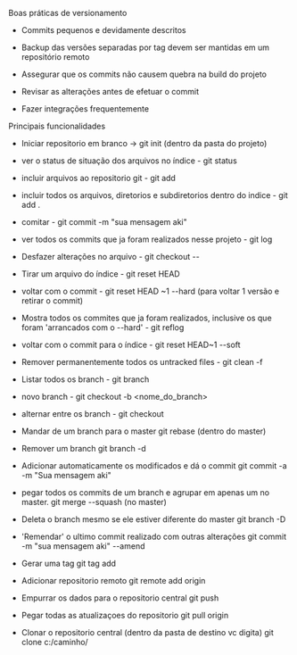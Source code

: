 Boas práticas de versionamento

- Commits pequenos e devidamente descritos

- Backup das versões separadas por tag devem ser mantidas em um repositório remoto 

- Assegurar que os commits não causem quebra na build do projeto

- Revisar as alterações antes de efetuar o commit

- Fazer integrações frequentemente


Principais funcionalidades 

- Iniciar repositorio em branco -> git init
(dentro da pasta do projeto)

- ver o status de situação dos arquivos no índice -
   git status

-  incluir arquivos ao repositorio git -
    git add <file>

- incluir todos os arquivos, diretorios e subdiretorios dentro do indice -
   git add .

- comitar -
    git commit -m "sua mensagem aki"

- ver todos os commits que ja foram realizados nesse projeto -
    git log

- Desfazer alterações no arquivo -
    git checkout -- <file>

- Tirar um arquivo do índice -
    git reset HEAD <file>

- voltar com o commit -
   git reset HEAD ~1 --hard (para voltar 1 versão e retirar o commit)

- Mostra todos os commites que ja foram realizados,
 inclusive os que foram 'arrancados com o --hard' -
   git reflog

- voltar com o commit para o índice -
    git reset HEAD~1 --soft

- Remover permanentemente todos os untracked files -
   git clean -f

- Listar todos os branch -
 git branch

- novo branch -
  git checkout -b <nome_do_branch> 

- alternar entre os branch -
   git checkout <nome do branch>

- Mandar de um branch para o master
   git rebase <nome do branch> (dentro do master)  

- Remover um branch
   git branch -d <nome do branch>

- Adicionar automaticamente os modificados e dá o commit
   git commit -a -m "Sua mensagem aki"

- pegar todos os commits de um branch e agrupar em apenas um no master.
   git merge <branch> --squash (no master)


- Deleta o branch mesmo se ele estiver diferente do master
    git branch -D

- 'Remendar' o ultimo commit realizado com outras alterações
    git commit -m "sua mensagem aki" --amend

- Gerar uma tag
 git tag add <nome da tag>

-  Adicionar repositorio remoto
    git remote add origin <caminho>

- Empurrar os dados para o repositorio central
    git push

- Pegar todas as atualizaçoes do repositorio
    git pull origin

- Clonar o repositorio central
(dentro da pasta de destino vc digita)
    git clone c:/caminho/

